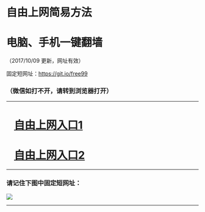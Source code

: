 ﻿# 自由上网简易方法

# 电脑、手机一键翻墙

（2017/10/09 更新，网址有效）

固定短网址：https://git.io/free99

### （微信如打不开，请转到浏览器打开）


***





# &nbsp;&nbsp; <a href="http://ft929114951.fwq-tz-1001.info/fwqtz01.html?t=100900125526 " target="_blank">自由上网入口1</a>
# &nbsp;&nbsp; <a href="http://ft2919525242.fwq-tz-1002.info/fwqtz02.html?t=10090019955 " target="_blank">自由上网入口2</a>
***

### 请记住下图中固定短网址：

<img src="https://s3-us-west-2.amazonaws.com/fwq-1001/yjfq-20170905okok.png" /> 


***

